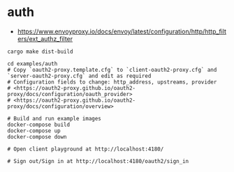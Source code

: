 # auth

-   <https://www.envoyproxy.io/docs/envoy/latest/configuration/http/http_filters/ext_authz_filter>

```shell
cargo make dist-build

cd examples/auth
# Copy `oauth2-proxy.template.cfg` to `client-oauth2-proxy.cfg` and `server-oauth2-proxy.cfg` and edit as required
# Configuration fields to change: http_address, upstreams, provider
# <https://oauth2-proxy.github.io/oauth2-proxy/docs/configuration/oauth_provider>
# <https://oauth2-proxy.github.io/oauth2-proxy/docs/configuration/overview>

# Build and run example images
docker-compose build
docker-compose up
docker-compose down

# Open client playground at http://localhost:4180/

# Sign out/Sign in at http://localhost:4180/oauth2/sign_in
```
